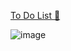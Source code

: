 [To Do List :page_with_curl:](https://avital-pikovsky.github.io/To-Do-List-App/)


![image](https://user-images.githubusercontent.com/57085913/113475387-03793f80-947e-11eb-97d2-153418277f38.png)
